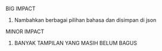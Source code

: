 BIG IMPACT
1. Nambahkan berbagai pilihan bahasa dan disimpan di json

MINOR IMPACT
1. BANYAK TAMPILAN YANG MASIH BELUM BAGUS